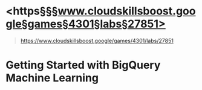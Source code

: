 # <https§§§www.cloudskillsboost.google§games§4301§labs§27851>
> <https://www.cloudskillsboost.google/games/4301/labs/27851>

# Getting Started with BigQuery Machine Learning
